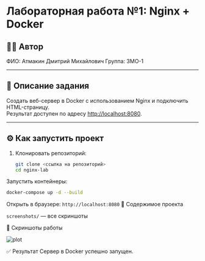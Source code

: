 # Лабораторная работа №1: Nginx + Docker

## 👩‍💻 Автор
ФИО: Атмакин Дмитрий Михайлович
Группа: 3МО-1

---

## 📌 Описание задания
Создать веб-сервер в Docker с использованием Nginx и подключить HTML-страницу.  
Результат доступен по адресу [http://localhost:8080](http://localhost:8080).

---

## ⚙️ Как запустить проект

1. Клонировать репозиторий:
   ```bash
   git clone <ссылка на репозиторий>
   cd nginx-lab
Запустить контейнеры:
```bash
docker-compose up -d --build
```
Открыть в браузере:
```http://localhost:8080```
📂 Содержимое проекта

```screenshots/``` — все скриншоты

📸 Скриншоты работы

![plot](./screenshots/1.jpg)

✅ Результат
Сервер в Docker успешно запущен.